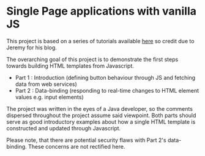 # Single Page applications with vanilla JS

This project is based on a series of tutorials available [here](https://blog.jeremylikness.com/series/vanilla.js) so credit 
due to Jeremy for his blog.

The overarching goal of this project is to demonstrate the first steps towards building HTML templates from Javascript.

+ Part 1 : Introduction (defining button behaviour through JS and fetching data from web services)
+ Part 2 : Data-binding (responding to real-time changes to HTML element values e.g. input elements)

The project was written in the eyes of a Java developer, so the comments dispersed throughout the project assume said viewpoint.
Both parts should serve as good introductory examples about how a single HTML template is constructed and updated through Javascript.

Please note, that there are potential security flaws with Part 2's data-binding. These concerns are not rectified here.
